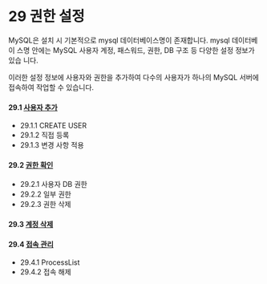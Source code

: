 # 29 권한 설정 
MySQL은 설치 시 기본적으로 mysql 데이터베이스명이 존재합니다. 
mysql 데이터베이 스명 안에는 MySQL 사용자 계정, 패스워드, 권한, DB 구조 등 다양한 설정 정보가 있습 니다.  

이러한 설정 정보에 사용자와 권한을 추가하여 다수의 사용자가 하나의 MySQL 서버에 접속하여 작업할 수 있습니다. 

#### 29.1 [사용자 추가](29.1)
* 29.1.1 CREATE USER
* 29.1.2 직접 등록
* 29.1.3 변경 사항 적용 

#### 29.2 [권한 확인](29.2) 
* 29.2.1 사용자 DB 권한
* 29.2.2 일부 권한 
* 29.2.3 권한 삭제

#### 29.3 [계정 삭제](29.3) 

#### 29.4 [접속 관리](29.4) 
* 29.4.1 ProcessList
* 29.4.2 접속 해제